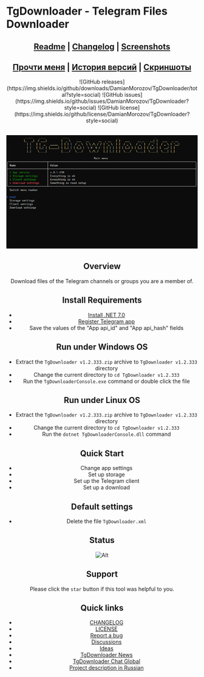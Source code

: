 ﻿# TgDownloader - Telegram Files Downloader

## <div align="center"><b><a href="README.md">Readme</a> | <a href="CHANGELOG.md">Changelog</a> | <a href="SCREENSHOTS.md">Screenshots</a></b></div>
## <div align="center"><b><a href="README-RUS.md">Прочти меня</a> | <a href="CHANGELOG-RUS.md">История версий</a> | <a href="SCREENSHOTS.md">Скриншоты</a></b></div>

<div align="center">
	![GitHub releases](https://img.shields.io/github/downloads/DamianMorozov/TgDownloader/total?style=social)
	![GitHub issues](https://img.shields.io/github/issues/DamianMorozov/TgDownloader?style=social)
	![GitHub license](https://img.shields.io/github/license/DamianMorozov/TgDownloader?style=social)
<div>

## <p align="center"><img src="Assets/Main_menu.png"></p>

## Overview
Download files of the Telegram channels or groups you are a member of.

## Install Requirements
- [Install .NET 7.0](https://dotnet.microsoft.com/download/dotnet/7.0)
- [Register Telegram app](https://my.telegram.org/apps/)
- Save the values of the "App api_id" and "App api_hash" fields

## Run under Windows OS
- Extract the `TgDownloader v1.2.333.zip` archive to `TgDownloader v1.2.333` directory
- Change the current directory to `cd TgDownloader v1.2.333`
- Run the `TgDownloaderConsole.exe` command or double click the file

## Run under Linux OS
- Extract the `TgDownloader v1.2.333.zip` archive to `TgDownloader v1.2.333` directory
- Change the current directory to `cd TgDownloader v1.2.333`
- Run the `dotnet TgDownloaderConsole.dll` command

## Quick Start
- Change app settings
- Set up storage
- Set up the Telegram client
- Set up a download

## Default settings
- Delete the file `TgDownloader.xml`

## Status
![Alt](https://repobeats.axiom.co/api/embed/c14de41002f34b22bb5ad579995904aa375930d2.svg "Repobeats analytics image")

## Support
Please click the `star` button if this tool was helpful to you.

## Quick links
- [CHANGELOG](CHANGELOG.md)
- [LICENSE](LICENSE.md)
- [Report a bug](https://github.com/DamianMorozov/TgDownloader/issues)
- [Discussions](https://github.com/DamianMorozov/TgDownloader/discussions)
- [Ideas](https://github.com/DamianMorozov/TgDownloader/discussions/categories/ideas)
- [TgDownloader News](https://t.me/TgDownloader)
- [TgDownloader Chat Global](https://t.me/TgDownloaderChat)
- [Project description in Russian](README-RUS.md)
